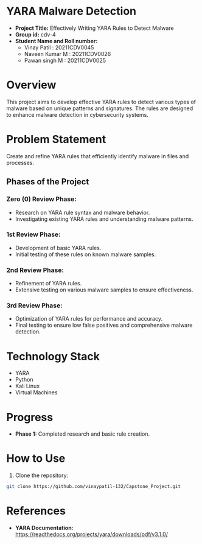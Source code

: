 # YARA Malware Detection

- **Project Title:** Effectively Writing YARA Rules to Detect Malware 
- **Group id:** cdv-4
- **Student Name and Roll number:**
  - Vinay Patil : 20211CDV0045
  - Naveen Kumar M : 20211CDV0026
  - Pawan singh M : 20211CDV0025

# Overview
This project aims to develop effective YARA rules to detect various types of malware based on unique patterns and signatures. The rules are designed to enhance malware detection in cybersecurity systems.

# Problem Statement
Create and refine YARA rules that efficiently identify malware in files and processes.

## Phases of the Project

### Zero (0) Review Phase:
- Research on YARA rule syntax and malware behavior.
- Investigating existing YARA rules and understanding malware patterns.

### 1st Review Phase:
- Development of basic YARA rules.
- Initial testing of these rules on known malware samples.

### 2nd Review Phase:
- Refinement of YARA rules.
- Extensive testing on various malware samples to ensure effectiveness.

### 3rd Review Phase:
- Optimization of YARA rules for performance and accuracy.
- Final testing to ensure low false positives and comprehensive malware detection.

# Technology Stack
- YARA
- Python
- Kali Linux
- Virtual Machines

# Progress
- **Phase 1:** Completed research and basic rule creation.

# How to Use
1.  Clone the repository:
```bash
git clone https://github.com/vinaypatil-132/Capstone_Project.git
```
# References
- **YARA Documentation:** https://readthedocs.org/projects/yara/downloads/pdf/v3.1.0/
